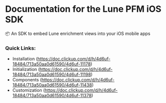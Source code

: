 # Documentation for the Lune PFM iOS SDK

📦 An SDK to embed Lune enrichment views into your iOS mobile apps

### Quick Links:

- Installation
  (<https://doc.clickup.com/d/h/4d6uf-18484/713a50aa0d61590/4d6uf-11178>)
- Initialization
  (<https://doc.clickup.com/d/h/4d6uf-18484/713a50aa0d61590/4d6uf-11198>)
- Components
  (<https://doc.clickup.com/d/h/4d6uf-18484/713a50aa0d61590/4d6uf-11438>)
- Customization
  (<https://doc.clickup.com/d/h/4d6uf-18484/713a50aa0d61590/4d6uf-11378>)
